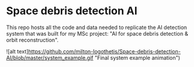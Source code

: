 # Space debris detection AI

This repo hosts all the code and data needed to replicate the AI detection system that was built for my MSc project: "AI for space debris detection & orbit reconstruction".

![alt text]https://github.com/milton-logothetis/Space-debris-detection-AI/blob/master/system_example.gif "Final system example animation")
